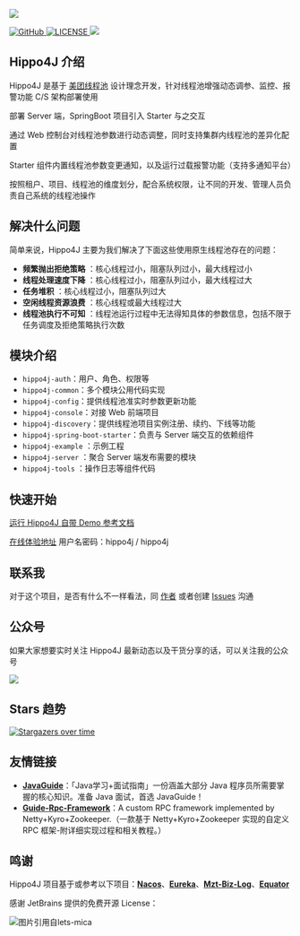 ![](https://images-machen.oss-cn-beijing.aliyuncs.com/hippo4j-logo-logoly.png)


<p>
  <a href="https://github.com/acmenlt/dynamic-threadpool" target="_blank">
    <img alt="GitHub" src="https://img.shields.io/github/stars/acmenlt/dynamic-threadpool?label=Stars&style=flat-square&logo=GitHub">
  </a>
  <a href="https://github.com/acmenlt/dynamic-threadpool/blob/develop/LICENSE">
    <img src="https://img.shields.io/github/license/acmenlt/dynamic-threadpool?color=42b883&style=flat-square" alt="LICENSE">
  </a>
  <a title="Hits" target="_blank" href="https://github.com/acmenlt/dynamic-threadpool">
    <img src="https://hits.b3log.org/acmenlt/dynamic-threadpool.svg">
  </a>
</p>

## Hippo4J 介绍

Hippo4J 是基于 [美团线程池](https://tech.meituan.com/2020/04/02/java-pooling-pratice-in-meituan.html) 设计理念开发，针对线程池增强动态调参、监控、报警功能
C/S 架构部署使用

部署 Server 端，SpringBoot 项目引入 Starter 与之交互

通过 Web 控制台对线程池参数进行动态调整，同时支持集群内线程池的差异化配置

Starter 组件内置线程池参数变更通知，以及运行过载报警功能（支持多通知平台）

按照租户、项目、线程池的维度划分，配合系统权限，让不同的开发、管理人员负责自己系统的线程池操作

## 解决什么问题

简单来说，Hippo4J 主要为我们解决了下面这些使用原生线程池存在的问题：

- **频繁抛出拒绝策略** ：核心线程过小，阻塞队列过小，最大线程过小
- **线程处理速度下降** ：核心线程过小，阻塞队列过小，最大线程过大
- **任务堆积** ：核心线程过小，阻塞队列过大
- **空闲线程资源浪费** ：核心线程或最大线程过大
- **线程池执行不可知** ：线程池运行过程中无法得知具体的参数信息，包括不限于任务调度及拒绝策略执行次数

## 模块介绍

- `hippo4j-auth`：用户、角色、权限等
- `hippo4j-common`：多个模块公用代码实现
- `hippo4j-config`：提供线程池准实时参数更新功能
- `hippo4j-console`：对接 Web 前端项目
- `hippo4j-discovery`：提供线程池项目实例注册、续约、下线等功能
- `hippo4j-spring-boot-starter`：负责与 Server 端交互的依赖组件
- `hippo4j-example` ：示例工程
- `hippo4j-server` ：聚合 Server 端发布需要的模块
- `hippo4j-tools` ：操作日志等组件代码

## 快速开始

[运行 Hippo4J 自带 Demo 参考文档](https://hippox.cn/pages/793dcb/)

[在线体验地址](http://console.hippox.cn:6691/index.html) 用户名密码：hippo4j / hippo4j

## 联系我

对于这个项目，是否有什么不一样看法，同 [作者](https://hippox.cn/pages/dd137d/) 或者创建 [Issues](https://github.com/acmenlt/dynamic-threadpool/issues) 沟通


## 公众号

如果大家想要实时关注 Hippo4J 最新动态以及干货分享的话，可以关注我的公众号

![](https://user-images.githubusercontent.com/77398366/148769916-0ee3a9c2-c8ed-4ce8-849e-038b4a546679.png)

## Stars 趋势

[![Stargazers over time](https://starchart.cc/acmenlt/dynamic-threadpool.svg)](https://starchart.cc/acmenlt/dynamic-threadpool)


## 友情链接

- [**JavaGuide**](https://github.com/Snailclimb/JavaGuide)：「Java学习+面试指南」一份涵盖大部分 Java 程序员所需要掌握的核心知识。准备 Java 面试，首选 JavaGuide！
- [**Guide-Rpc-Framework**](https://github.com/Snailclimb/guide-rpc-framework)：A custom RPC framework implemented by Netty+Kyro+Zookeeper.（一款基于 Netty+Kyro+Zookeeper 实现的自定义 RPC 框架-附详细实现过程和相关教程。）

## 鸣谢


Hippo4J 项目基于或参考以下项目：[**Nacos**](https://github.com/alibaba/nacos)、[**Eureka**](https://github.com/Netflix/Eureka)、[**Mzt-Biz-Log**](https://github.com/mouzt/mzt-biz-log)、[**Equator**](https://github.com/dadiyang/equator)

感谢 JetBrains 提供的免费开源 License：

<p>
<img src="https://images.gitee.com/uploads/images/2020/0406/220236_f5275c90_5531506.png" alt="图片引用自lets-mica" style="float:left;">
</p>


